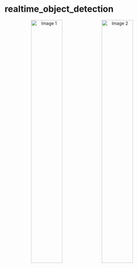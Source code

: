 # realtime_object_detection

<p align="center">
  <img src="https://github.com/user-attachments/assets/e22c519c-6cf7-40a6-9de6-1cfe5a1ab9b0" alt="Image 1" width="45%" />
  <img src="https://github.com/user-attachments/assets/504dd0b3-e9af-4b05-8cec-a1fcad4ffd32" alt="Image 2" width="45%" />
</p>
